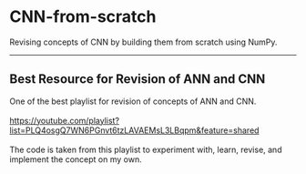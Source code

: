 # CNN-from-scratch
Revising concepts of CNN by building them from scratch using NumPy. 
<hr>

## Best Resource for Revision of ANN and CNN 
One of the best playlist for revision of concepts of ANN and CNN. <br><br> https://youtube.com/playlist?list=PLQ4osgQ7WN6PGnvt6tzLAVAEMsL3LBqpm&feature=shared <br><br> The code is taken from this playlist to experiment with, learn, revise, and implement the concept on my own.

